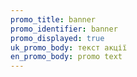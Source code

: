 ```yaml
---
promo_title: banner
promo_identifier: banner
promo_displayed: true
uk_promo_body: т﻿екст акції
en_promo_body: p﻿romo text
---
```

